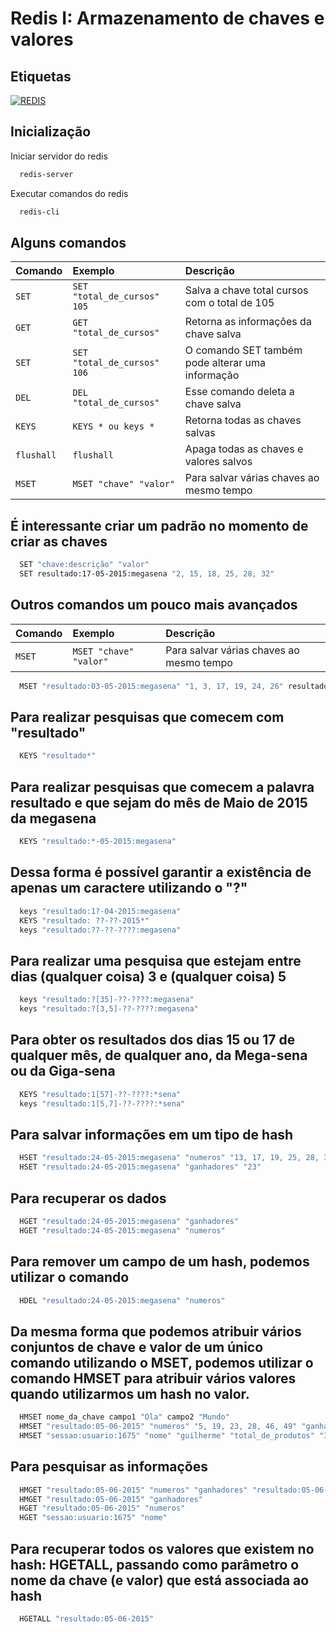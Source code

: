 # Redis I: Armazenamento de chaves e valores

## Etiquetas

[![REDIS](https://img.shields.io/badge/License-redis-red.svg)](https://redis.io/)

## Inicialização

Iniciar servidor do redis

```bash
  redis-server
```

Executar comandos do redis

```bash
  redis-cli
```

## Alguns comandos

| Comando     | Exemplo                       | Descrição                                         |
| :---------- | :---------------------------- | :------------------------------------------------ |
| `SET`       | `SET "total_de_cursos" 105`   | Salva a chave total cursos com o total de 105     |
| `GET`       | `GET "total_de_cursos"`       | Retorna as informações da chave salva             |
| `SET`       | `SET "total_de_cursos" 106`   | O comando SET também pode alterar uma informação  |
| `DEL`       | `DEL "total_de_cursos"`       | Esse comando deleta a chave salva                 |
| `KEYS`      | `KEYS * ou keys *`            | Retorna todas as chaves salvas                    |
| `flushall ` | `flushall`                    | Apaga todas as chaves e valores salvos            |
| `MSET `     | `MSET "chave" "valor"`        | Para salvar várias chaves ao mesmo tempo          |


## É interessante criar um padrão no momento de criar as chaves

```bash
  SET "chave:descrição" "valor"
  SET resultado:17-05-2015:megasena "2, 15, 18, 25, 28, 32"
```

## Outros comandos um pouco mais avançados

| Comando     | Exemplo                       | Descrição                                         |
| :---------- | :---------------------------- | :------------------------------------------------ |
| `MSET `     | `MSET "chave" "valor"`        | Para salvar várias chaves ao mesmo tempo          |

```bash
  MSET "resultado:03-05-2015:megasena" "1, 3, 17, 19, 24, 26" resultado:22-04-2015:megasena "15, 18, 20, 32, 37, 41" resultado:15-04-2015:megasena "10, 15, 18, 22, 35, 43"
```

## Para realizar pesquisas que comecem com "resultado"

```bash
  KEYS "resultado*"
```

## Para realizar pesquisas que comecem a palavra resultado e que sejam do mês de Maio de 2015 da megasena

```bash
  KEYS "resultado:*-05-2015:megasena"
```

## Dessa forma é possível garantir a existência de apenas um caractere utilizando o "?"

```bash
  keys "resultado:1?-04-2015:megasena"
  KEYS "resultado: ??-??-2015*"
  keys "resultado:??-??-????:megasena"
```

## Para realizar uma pesquisa que estejam entre dias (qualquer coisa) 3 e (qualquer coisa) 5

```bash
  keys "resultado:?[35]-??-????:megasena"
  keys "resultado:?[3,5]-??-????:megasena"
```

## Para obter os resultados dos dias 15 ou 17 de qualquer mês, de qualquer ano, da Mega-sena ou da Giga-sena

```bash
  KEYS "resultado:1[57]-??-????:*sena"
  keys "resultado:1[5,7]-??-????:*sena"
```

## Para salvar informações em um tipo de hash

```bash
  HSET "resultado:24-05-2015:megasena" "numeros" "13, 17, 19, 25, 28, 32"
  HSET "resultado:24-05-2015:megasena" "ganhadores" "23"
```

## Para recuperar os dados

```bash
  HGET "resultado:24-05-2015:megasena" "ganhadores"
  HGET "resultado:24-05-2015:megasena" "numeros"
```

## Para remover um campo de um hash, podemos utilizar o comando

```bash
  HDEL "resultado:24-05-2015:megasena" "numeros"
```
## Da mesma forma que podemos atribuir vários conjuntos de chave e valor de um único comando utilizando o MSET, podemos utilizar o comando HMSET para atribuir vários valores quando utilizarmos um hash no valor.

```bash
  HMSET nome_da_chave campo1 "Ola" campo2 "Mundo"
  HMSET "resultado:05-06-2015" "numeros" "5, 19, 23, 28, 46, 49" "ganhadores" "16"
  HMSET "sessao:usuario:1675" "nome" "guilherme" "total_de_produtos" "3" "sobrenome" "silveira"
```
## Para pesquisar as informações

```bash
  HMGET "resultado:05-06-2015" "numeros" "ganhadores" "resultado:05-06-2015" "numeros"
  HMGET "resultado:05-06-2015" "ganhadores"
  HGET "resultado:05-06-2015" "numeros"
  HGET "sessao:usuario:1675" "nome"
```

## Para recuperar todos os valores que existem no hash: HGETALL, passando como parâmetro o nome da chave (e valor) que está associada ao hash

```bash
  HGETALL "resultado:05-06-2015"
```